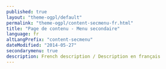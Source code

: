```yaml
---
published: true
layout: "theme-ogpl/default"
permalink: "theme-ogpl/content-secmenu-fr.html"
title: "Page de contenu - Menu secondaire"
language: fr
altLangPrefix: "content-secmenu"
dateModified: "2014-05-27"
secondarymenu: true
description: French description / Description en français
---
```


